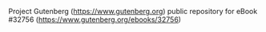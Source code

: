 Project Gutenberg (https://www.gutenberg.org) public repository for eBook #32756 (https://www.gutenberg.org/ebooks/32756)
